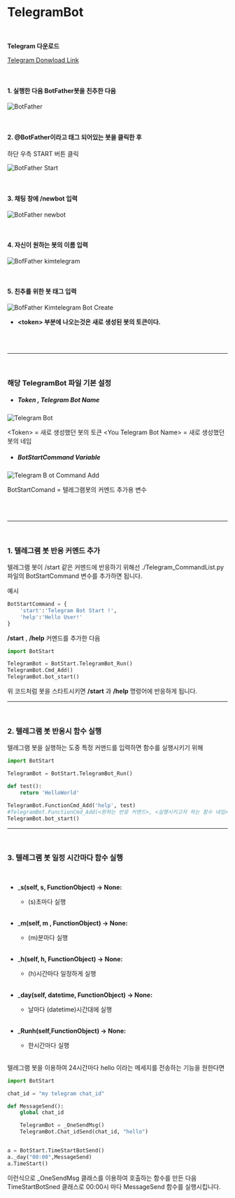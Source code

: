 # TelegramBot

<br>

__Telegram 다운로드__

[Telegram Donwload Link](https://desktop.telegram.org/)

<br>

#### 1. 실행한 다음 BotFather봇을 친추한 다음

![BotFather](./Image/telegram_BotFather.jpg)

<br>

#### 2. @BotFather이라고 태그 되어있는 봇을 클릭한 후
하단 우측 START 버튼 클릭

![BotFather Start](./Image/BotFaterStart.jpg)

<br>

#### 3. 채팅 창에 /newbot 입력

![BotFather newbot](./Image/BotFater_newbot.jpg)

<br>

#### 4. 자신이 원하는 봇의 이름 입력

![BofFather kimtelegram](./Image/BotFater_kimtelegram.jpg)

<br>

#### 5. 친추를 위한 봇 태그 입력

![BofFather Kimtelegram Bot Create](./Image/BotFater_kimtelegramCreate.jpg)

* __\<token\> 부분에 나오는것은 새로 생성된 봇의 토큰이다.__

<br><br>

* * *

<br>

### 해당 TelegramBot 파일 기본 설정

+ ##### Token , Telegram Bot Name

![Telegram Bot](./Image/TelegramBotSetting.jpg)

\<Token> =  새로 생성했던 봇의 토큰
\<You Telegram Bot Name> = 새로 생성했던 봇의 네임

+ ##### BotStartCommand Variable

![Telegram B ot Command Add](./Image/TelegramBotCommandDictAdd.jpg)

BotStartComand = 텔레그램봇의 커멘드 추가용 변수

<br><br>

* * *

<br>

### 1. 텔레그램 봇 반응 커멘드 추가

텔레그램 봇이 /start 같은 커멘드에 반응하기 위해선
./Telegram_CommandList.py 파일의 BotStartCommand 변수를 추가하면 됩니다.

예시
```py
BotStartCommand = {
    'start':'Telegram Bot Start !',
    'help':'Hello User!'
}
```

__/start__ , __/help__ 커멘드를 추가한 다음 

```py
import BotStart

TelegramBot = BotStart.TelegramBot_Run()
TelegramBot.Cmd_Add()
TelegramBot.bot_start()
```

위 코드처럼 봇을 스타트시키면 __/start__ 과 __/help__ 명령어에 반응하게 됩니다.

* * *

<br>

### 2. 텔레그램 봇 반응시 함수 실행

텔레그램 봇을 실행하는 도중 특정 커맨드를 입력하면 함수를 실행시키기 위해

```py
import BotStart

TelegramBot = BotStart.TelegramBot_Run()

def test():
    return 'HelloWorld'

TelegramBot.FunctionCmd_Add('help', test)
#TelegramBot.FunctionCmd_Add(<원하는 반응 커멘드>, <실행시키고자 하는 함수 네임>)
TelegramBot.bot_start()
```

* * *

<br>

### 3. 텔레그램 봇 일정 시간마다 함수 실행

<br>

+ ___s(self, s, FunctionObject) -> None:__

    + (s)초마다 실행

    <br>

+ ___m(self, m , FunctionObject) -> None:__

    + (m)분마다 실행
    
    <br>

+ ___h(self, h, FunctionObject) -> None:__

    + (h)시간마다 일정하게 실행
    
    <br>

+ ___day(self, datetime, FunctionObject) -> None:__

    + 날마다 (datetime)시간대에 실행
    
    <br>

+ ___Runh(self,FunctionObject) -> None:__

    + 한시간마다 실행
    
    <br>

텔레그램 봇을 이용하여 24시간마다 hello 이라는 메세지를 전송하는 기능을 원한다면

```py
import BotStart

chat_id = "my telegram chat_id"

def MessageSend():
    global chat_id

    TelegramBot = _OneSendMsg()
    TelegramBot.Chat_idSend(chat_id, "hello")


a = BotStart.TimeStartBotSend()
a._day("00:00",MessageSend)
a.TimeStart()
```

이런식으로 _OneSendMsg 클래스를 이용하여 호출하는 함수를 만든 다음
TimeStartBotSned 클래스로 00:00시 마다 MessageSend 함수를 실행시킵니다.